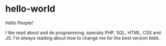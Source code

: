 # hello-world

Hello People!

I like read about and do programming, specialy PHP, SQL, HTML, CSS and JS. I'm always reading about how to change me for the best version kkkk.
